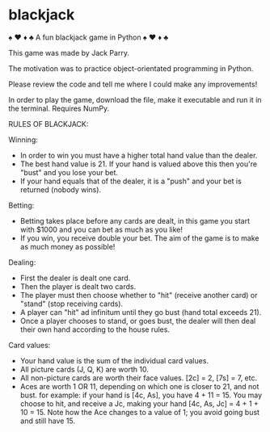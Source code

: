 # blackjack
♠ 	♥ 	♦ 	♣
A fun blackjack game in Python
♠ 	♥ 	♦ 	♣

This game was made by Jack Parry.

The motivation was to practice object-orientated programming in Python.

Please review the code and tell me where I could make any improvements!


In order to play the game, download the file, make it executable and run it in the terminal.
Requires NumPy.


RULES OF BLACKJACK:
 
Winning:
 - In order to win you must have a higher total hand value than the dealer.
 - The best hand value is 21. If your hand is valued above this then you're "bust" and you lose your bet.
 - If your hand equals that of the dealer, it is a "push" and your bet is returned (nobody wins).

Betting:
 - Betting takes place before any cards are dealt, in this game you start with $1000 and you can bet as much as you like!
 - If you win, you receive double your bet. The aim of the game is to make as much money as possible!

Dealing:
 - First the dealer is dealt one card.
 - Then the player is dealt two cards.
 - The player must then choose whether to "hit" (receive another card) or "stand" (stop receiving cards).
 - A player can "hit" ad infinitum until they go bust (hand total exceeds 21).
 - Once a player chooses to stand, or goes bust, the dealer will then deal their own hand according to the house rules.

Card values:
 - Your hand value is the sum of the individual card values.
 - All picture cards (J, Q, K) are worth 10.
 - All non-picture cards are worth their face values. [2c] = 2, [7s] = 7, etc.
 - Aces are worth 1 OR 11, depending on which one is closer to 21, and not bust.
 for example: if your hand is [4c, As], you have 4 + 11 = 15. 
 You may choose to hit, and receive a Jc, making your hand [4c, As, Jc] = 4 + 1 + 10 = 15. 
 Note how the Ace changes to a value of 1; you avoid going bust and still have 15.
 


 


